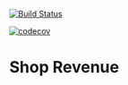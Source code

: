 [![Build Status](https://travis-ci.org/Sokolovskaia/ShopRevenue.svg?branch=master)](https://travis-ci.org/Sokolovskaia/ShopRevenue)

[![codecov](https://codecov.io/gh/Sokolovskaia/ShopRevenue/branch/master/graph/badge.svg)](https://codecov.io/gh/Sokolovskaia/ShopRevenue)

# Shop Revenue